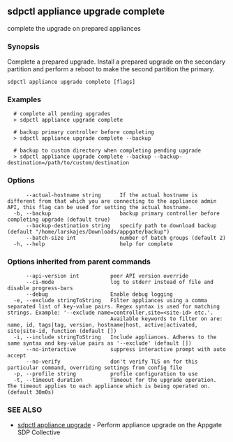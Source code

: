## sdpctl appliance upgrade complete

complete the upgrade on prepared appliances

### Synopsis

Complete a prepared upgrade.
Install a prepared upgrade on the secondary partition
and perform a reboot to make the second partition the primary.

```
sdpctl appliance upgrade complete [flags]
```

### Examples

```
  # complete all pending upgrades
  > sdpctl appliance upgrade complete

  # backup primary controller before completing
  > sdpctl appliance upgrade complete --backup

  # backup to custom directory when completing pending upgrade
  > sdpctl appliance upgrade complete --backup --backup-destination=/path/to/custom/destination
```

### Options

```
      --actual-hostname string      If the actual hostname is different from that which you are connecting to the appliance admin API, this flag can be used for setting the actual hostname.
  -b, --backup                      backup primary controller before completing upgrade (default true)
      --backup-destination string   specify path to download backup (default "/home/larskajes/Downloads/appgate/backup")
      --batch-size int              number of batch groups (default 2)
  -h, --help                        help for complete
```

### Options inherited from parent commands

```
      --api-version int          peer API version override
      --ci-mode                  log to stderr instead of file and disable progress-bars
      --debug                    Enable debug logging
  -e, --exclude stringToString   Filter appliances using a comma separated list of key-value pairs. Regex syntax is used for matching strings. Example: '--exclude name=controller,site=<site-id> etc.'.
                                 Available keywords to filter on are: name, id, tags|tag, version, hostname|host, active|activated, site|site-id, function (default [])
  -i, --include stringToString   Include appliances. Adheres to the same syntax and key-value pairs as '--exclude' (default [])
      --no-interactive           suppress interactive prompt with auto accept
      --no-verify                don't verify TLS on for this particular command, overriding settings from config file
  -p, --profile string           profile configuration to use
  -t, --timeout duration         Timeout for the upgrade operation. The timeout applies to each appliance which is being operated on. (default 30m0s)
```

### SEE ALSO

* [sdpctl appliance upgrade](sdpctl_appliance_upgrade.md)	 - Perform appliance upgrade on the Appgate SDP Collective


